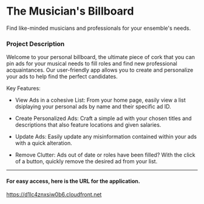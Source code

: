 # The Musician's Billboard 

Find like-minded musicians and professionals for your ensemble's needs.

### Project Description

Welcome to your personal billboard, the ultimate piece of cork that you can pin ads for your musical needs to fill roles and find new professional acquaintances. Our user-friendly app allows you to create and personalize your ads to help find the perfect candidates.

Key Features:

* View Ads in a cohesive List: From your home page, easily view a list dsiplaying your personal ads by name and their specific ad ID.

* Create Personalized Ads: Craft a simple ad with your chosen titles and descriptions that also feature locations and given salaries.

* Update Ads: Easily update any misinformation contained within your ads with a quick alteration.

* Remove Clutter: Ads out of date or roles have been filled? With the click of a button, quickly remove the desired ad from your list.







---------
#### For easy access, here is the URL for the application.
https://d1lc4znxsiw0b6.cloudfront.net
